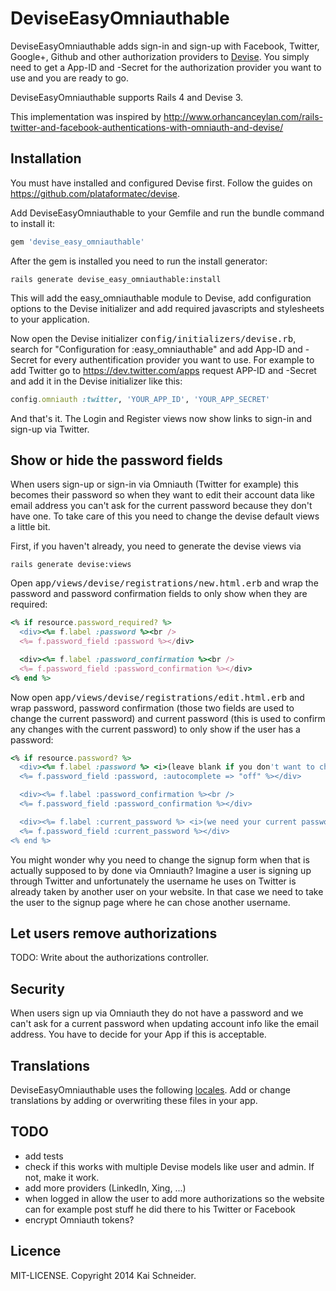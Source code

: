 # DeviseEasyOmniauthable

DeviseEasyOmniauthable adds sign-in and sign-up with Facebook, Twitter, Google+,
Github and other authorization providers to [Devise](https://github.com/plataformatec/devise).
You simply need to get a App-ID and -Secret for the authorization provider
you want to use and you are ready to go.

DeviseEasyOmniauthable supports Rails 4 and Devise 3.

This implementation was inspired by
http://www.orhancanceylan.com/rails-twitter-and-facebook-authentications-with-omniauth-and-devise/


## Installation

You must have installed and configured Devise first. Follow the guides on
https://github.com/plataformatec/devise.

Add DeviseEasyOmniauthable to your Gemfile and run the bundle command to install it:

```ruby
gem 'devise_easy_omniauthable'
```

After the gem is installed you need to run the install generator:

```console
rails generate devise_easy_omniauthable:install
```

This will add the easy_omniauthable module to Devise, add configuration options
to the Devise initializer and add required javascripts and stylesheets to your
application.

Now open the Devise initializer <tt>config/initializers/devise.rb</tt>, search
for "Configuration for :easy_omniauthable" and add App-ID and -Secret for every
authentification provider you want to use. For example to add Twitter go to
https://dev.twitter.com/apps request APP-ID and -Secret and add it in the
Devise initializer like this:

```ruby
config.omniauth :twitter, 'YOUR_APP_ID', 'YOUR_APP_SECRET'
```

And that's it. The Login and Register views now show links to sign-in and
sign-up via Twitter.


## Show or hide the password fields

When users sign-up or sign-in via Omniauth (Twitter for example)
this becomes their password so when they want to edit their account data like
email address you can't ask for the current password because they don't have one.
To take care of this you need to change the devise default views a little bit.

First, if you haven't already, you need to generate the devise views via

```console
rails generate devise:views
```

Open <tt>app/views/devise/registrations/new.html.erb</tt> and wrap the password
and password confirmation fields to only show when they are required:

```ruby
<% if resource.password_required? %>
  <div><%= f.label :password %><br />
  <%= f.password_field :password %></div>

  <div><%= f.label :password_confirmation %><br />
  <%= f.password_field :password_confirmation %></div>
<% end %>
```

Now open <tt>app/views/devise/registrations/edit.html.erb</tt> and wrap password,
password confirmation (those two fields are used to change the current password)
and current password (this is used to confirm any changes with the current password)
to only show if the user has a password:

```ruby
<% if resource.password? %>
  <div><%= f.label :password %> <i>(leave blank if you don't want to change it)</i><br />
  <%= f.password_field :password, :autocomplete => "off" %></div>

  <div><%= f.label :password_confirmation %><br />
  <%= f.password_field :password_confirmation %></div>

  <div><%= f.label :current_password %> <i>(we need your current password to confirm your changes)</i><br />
  <%= f.password_field :current_password %></div>
<% end %>
```

You might wonder why you need to change the signup form when that is actually supposed
to by done via Omniauth? Imagine a user is signing up through Twitter
and unfortunately the username he uses on Twitter is already taken by another
user on your website. In that case we need to take the user to the signup page
where he can chose another username.


## Let users remove authorizations

TODO: Write about the authorizations controller.


## Security

When users sign up via Omniauth they do not have a password and we can't ask for
a current password when updating account info like the email address.
You have to decide for your App if this is acceptable.


## Translations

DeviseEasyOmniauthable uses the following
[locales](https://github.com/schneikai/devise_easy_omniauthable/blob/master/config/locales).
Add or change translations by adding or overwriting these files in your app.


## TODO
* add tests
* check if this works with multiple Devise models like user and admin. If not, make it work.
* add more providers (LinkedIn, Xing, ...)
* when logged in allow the user to add more authorizations
  so the website can for example post stuff he did there to his Twitter or Facebook
* encrypt Omniauth tokens?


## Licence

MIT-LICENSE. Copyright 2014 Kai Schneider.
